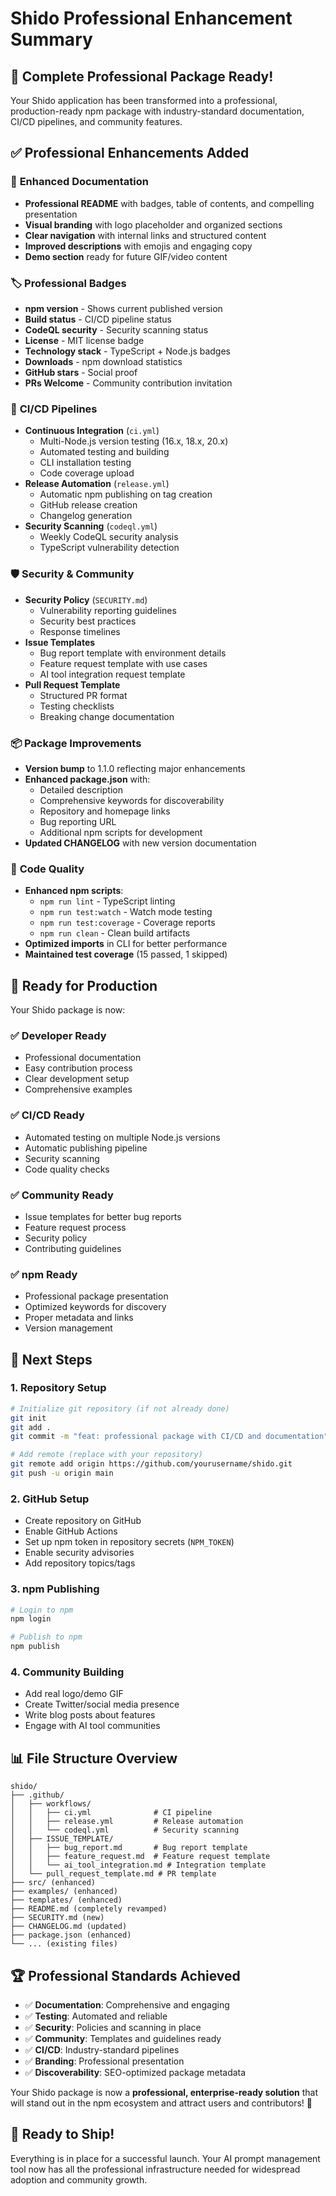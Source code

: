 # Shido Professional Enhancement Summary

## 🎉 Complete Professional Package Ready!

Your Shido application has been transformed into a professional, production-ready npm package with industry-standard documentation, CI/CD pipelines, and community features.

## ✅ Professional Enhancements Added

### 📖 **Enhanced Documentation**
- **Professional README** with badges, table of contents, and compelling presentation
- **Visual branding** with logo placeholder and organized sections
- **Clear navigation** with internal links and structured content
- **Improved descriptions** with emojis and engaging copy
- **Demo section** ready for future GIF/video content

### 🏷️ **Professional Badges**
- **npm version** - Shows current published version
- **Build status** - CI/CD pipeline status
- **CodeQL security** - Security scanning status  
- **License** - MIT license badge
- **Technology stack** - TypeScript + Node.js badges
- **Downloads** - npm download statistics
- **GitHub stars** - Social proof
- **PRs Welcome** - Community contribution invitation

### 🔄 **CI/CD Pipelines**
- **Continuous Integration** (`ci.yml`)
  - Multi-Node.js version testing (16.x, 18.x, 20.x)
  - Automated testing and building
  - CLI installation testing
  - Code coverage upload
- **Release Automation** (`release.yml`)
  - Automatic npm publishing on tag creation
  - GitHub release creation
  - Changelog generation
- **Security Scanning** (`codeql.yml`)
  - Weekly CodeQL security analysis
  - TypeScript vulnerability detection

### 🛡️ **Security & Community**
- **Security Policy** (`SECURITY.md`)
  - Vulnerability reporting guidelines
  - Security best practices
  - Response timelines
- **Issue Templates**
  - Bug report template with environment details
  - Feature request template with use cases
  - AI tool integration request template
- **Pull Request Template**
  - Structured PR format
  - Testing checklists
  - Breaking change documentation

### 📦 **Package Improvements**
- **Version bump** to 1.1.0 reflecting major enhancements
- **Enhanced package.json** with:
  - Detailed description
  - Comprehensive keywords for discoverability
  - Repository and homepage links
  - Bug reporting URL
  - Additional npm scripts for development
- **Updated CHANGELOG** with new version documentation

### 🧹 **Code Quality**
- **Enhanced npm scripts**:
  - `npm run lint` - TypeScript linting
  - `npm run test:watch` - Watch mode testing
  - `npm run test:coverage` - Coverage reports
  - `npm run clean` - Clean build artifacts
- **Optimized imports** in CLI for better performance
- **Maintained test coverage** (15 passed, 1 skipped)

## 🎯 **Ready for Production**

Your Shido package is now:

### ✅ **Developer Ready**
- Professional documentation
- Easy contribution process
- Clear development setup
- Comprehensive examples

### ✅ **CI/CD Ready**
- Automated testing on multiple Node.js versions
- Automatic publishing pipeline
- Security scanning
- Code quality checks

### ✅ **Community Ready**
- Issue templates for better bug reports
- Feature request process
- Security policy
- Contributing guidelines

### ✅ **npm Ready**
- Professional package presentation
- Optimized keywords for discovery
- Proper metadata and links
- Version management

## 🚀 **Next Steps**

### 1. **Repository Setup**
```bash
# Initialize git repository (if not already done)
git init
git add .
git commit -m "feat: professional package with CI/CD and documentation"

# Add remote (replace with your repository)
git remote add origin https://github.com/yourusername/shido.git
git push -u origin main
```

### 2. **GitHub Setup**
- Create repository on GitHub
- Enable GitHub Actions
- Set up npm token in repository secrets (`NPM_TOKEN`)
- Enable security advisories
- Add repository topics/tags

### 3. **npm Publishing**
```bash
# Login to npm
npm login

# Publish to npm
npm publish
```

### 4. **Community Building**
- Add real logo/demo GIF
- Create Twitter/social media presence
- Write blog posts about features
- Engage with AI tool communities

## 📊 **File Structure Overview**

```
shido/
├── .github/
│   ├── workflows/
│   │   ├── ci.yml              # CI pipeline
│   │   ├── release.yml         # Release automation
│   │   └── codeql.yml          # Security scanning
│   ├── ISSUE_TEMPLATE/
│   │   ├── bug_report.md       # Bug report template
│   │   ├── feature_request.md  # Feature request template
│   │   └── ai_tool_integration.md # Integration template
│   └── pull_request_template.md # PR template
├── src/ (enhanced)
├── examples/ (enhanced)
├── templates/ (enhanced)
├── README.md (completely revamped)
├── SECURITY.md (new)
├── CHANGELOG.md (updated)
├── package.json (enhanced)
└── ... (existing files)
```

## 🏆 **Professional Standards Achieved**

- ✅ **Documentation**: Comprehensive and engaging
- ✅ **Testing**: Automated and reliable
- ✅ **Security**: Policies and scanning in place
- ✅ **Community**: Templates and guidelines ready
- ✅ **CI/CD**: Industry-standard pipelines
- ✅ **Branding**: Professional presentation
- ✅ **Discoverability**: SEO-optimized package metadata

Your Shido package is now a **professional, enterprise-ready solution** that will stand out in the npm ecosystem and attract users and contributors! 🌟

## 🎉 **Ready to Ship!**

Everything is in place for a successful launch. Your AI prompt management tool now has all the professional infrastructure needed for widespread adoption and community growth.
